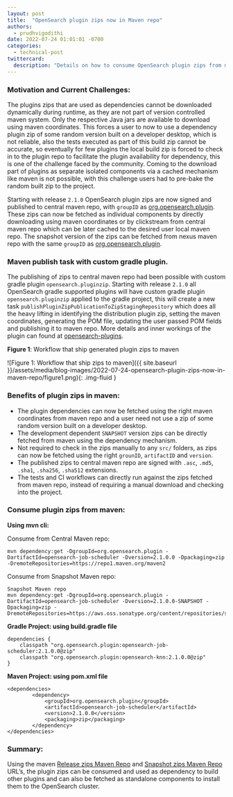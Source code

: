 ```yaml
---
layout: post
title:  "OpenSearch plugin zips now in Maven repo"
authors: 
  - prudhvigodithi
date: 2022-07-24 01:01:01 -0700
categories: 
  - technical-post
twittercard:
  description: "Details on how to consume OpenSearch plugin zips from maven repo and the process involved in shipping them to the maven repo."
---
```


### Motivation and Current Challenges:

The plugins zips that are used as dependencies cannot be downloaded dynamically during runtime, as they are not part of version controlled maven system. Only the respective Java jars are available to download using maven coordinates. This forces a user to now to use a dependency plugin zip of some random version built on a developer desktop, which is not reliable, also the tests executed as part of this build zip cannot be accurate, so eventually for few plugins the local build zip is forced to check in to the plugin repo to facilitate the plugin availability for dependency, this is one of the challenge faced by the community. Coming to the download part of plugins as separate isolated components via a cached mechanism like maven is not possible, with this challenge users had to  pre-bake the random built zip to the project.

Starting with release `2.1.0` OpenSearch plugin zips are now signed and published to central maven repo, with `groupID` as [org.opensearch.plugin](https://repo1.maven.org/maven2/org/opensearch/plugin/). These zips can now be fetched as individual components by directly downloading using maven coordinates or by clickstream from central maven repo which can be later cached to the desired user local maven repo. The snapshot version of the zips can be fetched from nexus maven repo with the same `groupID` as [org.opensearch.plugin](https://aws.oss.sonatype.org/content/repositories/snapshots/org/opensearch/plugin/).

### Maven publish task with custom gradle plugin.

The publishing of zips to central maven repo had been possible with custom gradle plugin `opensearch.pluginzip`.
Starting with release `2.1.0` all OpenSearch gradle supported plugins will have custom gradle plugin `opensearch.pluginzip` applied to the gradle project, this will create a new task `publishPluginZipPublicationToZipStagingRepository` which does all the heavy lifting in identifying the distribution plugin zip, setting the maven coordinates, generating the POM file, updating the user passed POM fields and publishing it to maven repo. More details and inner workings of the plugin can found at [opensearch-plugins](https://github.com/opensearch-project/opensearch-plugins/blob/main/BUILDING.md#opensearchpluginzip).


**Figure 1**: Workflow that ship generated plugin zips to maven

![Figure 1: Workflow that ship zips to maven]({{ site.baseurl }}/assets/media/blog-images/2022-07-24-opensearch-plugin-zips-now-in-maven-repo/figure1.png){: .img-fluid }

### Benefits of plugin zips in maven:

* The plugin dependencies can now be fetched using the right maven coordinates from maven repo and a user need not use a zip of some random version built on a developer desktop.
* The development dependent `SNAPSHOT` version zips can be directly fetched from maven using the dependency mechanism.
* Not required to check in the zips manually to any `src/` folders, as zips can now be fetched using the right `grounID`, `artifactID` and `version`.
* The published zips to central maven repo are signed with `.asc`, `.md5`, `.sha1`, `.sha256`, `.sha512` extensions.
* The tests and CI workflows can directly run against the zips fetched from maven repo, instead of requiring a manual download and checking into the project.

### Consume plugin zips from maven:

**Using mvn cli:**

Consume from Central Maven repo:
```
mvn dependency:get -DgroupId=org.opensearch.plugin -DartifactId=opensearch-job-scheduler -Dversion=2.1.0.0 -Dpackaging=zip -DremoteRepositories=https://repo1.maven.org/maven2
```
Consume from Snapshot Maven repo:
```
Snapshot Maven repo
mvn dependency:get -DgroupId=org.opensearch.plugin -DartifactId=opensearch-job-scheduler -Dversion=2.1.0.0-SNAPSHOT -Dpackaging=zip -DremoteRepositories=https://aws.oss.sonatype.org/content/repositories/snapshots/
```

**Gradle Project: using build.gradle file**

```
dependencies {
    classpath "org.opensearch.plugin:opensearch-job-scheduler:2.1.0.0@zip"
    classpath "org.opensearch.plugin:opensearch-knn:2.1.0.0@zip"
}
```

**Maven Project: using pom.xml file**

```
<dependencies>
        <dependency>
            <groupId>org.opensearch.plugin</groupId>
            <artifactId>opensearch-job-scheduler</artifactId>
            <version>2.1.0.0</version>
            <packaging>zip</packaging>
        </dependency>
</dependencies>
```

### Summary:
Using the maven [Release zips Maven Repo](https://repo1.maven.org/maven2/org/opensearch/plugin/) and [Snapshot zips Maven Repo](https://aws.oss.sonatype.org/content/repositories/snapshots/org/opensearch/plugin/) URL’s, the plugin zips can be consumed and used as dependency to build other plugins and can also be fetched as standalone components to install them to the OpenSearch cluster.
